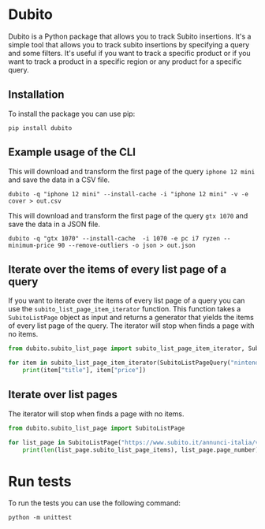 # Dubito

Dubito is a Python package that allows you to track Subito insertions. It's a simple tool that allows you to track subito insertions by specifying a query and some filters. It's useful if you want to track a specific product or if you want to track a product in a specific region or any product for a specific query.

## Installation

To install the package you can use pip:

`pip install dubito`

## Example usage of the CLI

This will download and transform the first page of the query `iphone 12 mini` and save the data in a CSV file.

`dubito -q "iphone 12 mini" --install-cache -i "iphone 12 mini" -v -e cover > out.csv`

This will download and transform the first page of the query `gtx 1070` and save the data in a JSON file.

`dubito -q "gtx 1070" --install-cache  -i 1070 -e pc i7 ryzen --minimum-price 90 --remove-outliers -o json > out.json`

## Iterate over the items of every list page of a query

If you want to iterate over the items of every list page of a query you can use the `subito_list_page_item_iterator` function. This function takes a `SubitoListPage` object as input and returns a generator that yields the items of every list page of the query. The iterator will stop when finds a page with no items.

```python
from dubito.subito_list_page import subito_list_page_item_iterator, SubitoListPageQuery

for item in subito_list_page_item_iterator(SubitoListPageQuery("nintendo switch")):
    print(item["title"], item["price"])
```

## Iterate over list pages

The iterator will stop when finds a page with no items.

```python
from dubito.subito_list_page import SubitoListPage

for list_page in SubitoListPage("https://www.subito.it/annunci-italia/vendita/usato/?q=nintendo%20switch").extract():
    print(len(list_page.subito_list_page_items), list_page.page_number)
```

# Run tests

To run the tests you can use the following command:

`python -m unittest`